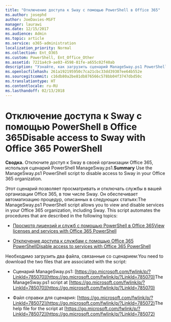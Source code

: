 ```yaml
---
title: "Отключение доступа к Sway с помощью PowerShell в Office 365"
ms.author: josephd
author: JoeDavies-MSFT
manager: laurawi
ms.date: 12/15/2017
ms.audience: Admin
ms.topic: article
ms.service: o365-administration
localization_priority: Normal
ms.collection: Ent_O365
ms.custom: PowerShell, Ent_Office_Other
ms.assetid: 7221a4c9-ae03-4598-81fe-a655c02f40ab
description: "Узнайте, как загрузить сценарий ManageSway.ps1 PowerShell, который позволяет запретить доступ к Sway в вашей организации Office 365:."
ms.openlocfilehash: 261a192195950c7ca21cbc33dd39307ee64b552e
ms.sourcegitcommit: c16db80a2be81db876566c578bb04f3747dbd50c
ms.translationtype: HT
ms.contentlocale: ru-RU
ms.lasthandoff: 02/13/2018
---
```

# <a name="disable-access-to-sway-with-office-365-powershell"></a><span data-ttu-id="619bb-103">Отключение доступа к Sway с помощью PowerShell в Office 365</span><span class="sxs-lookup"><span data-stu-id="619bb-103">Disable access to Sway with Office 365 PowerShell</span></span>

<span data-ttu-id="619bb-104">**Сводка.** Отключите доступ к Sway в своей организации Office 365, используя сценарий PowerShell ManageSway.ps1.</span><span class="sxs-lookup"><span data-stu-id="619bb-104">**Summary** Use the ManageSway.ps1 PowerShell script to disable access to Sway in your Office 365 organization.</span></span>
  
<span data-ttu-id="619bb-p101">Этот сценарий позволяет просматривать и отключать службы в вашей организации Office 365, в том числе Sway. Он обеспечивает автоматизацию процедур, описанных в следующих статьях:</span><span class="sxs-lookup"><span data-stu-id="619bb-p101">The ManageSway.ps1 PowerShell script allows you to view and disable services in your Office 365 organization, including Sway. This script automates the procedures that are described in the following topics:</span></span>
  
- [<span data-ttu-id="619bb-107">Просмотр лицензий и служб с помощью PowerShell в Office 365</span><span class="sxs-lookup"><span data-stu-id="619bb-107">View licenses and services with Office 365 PowerShell</span></span>](view-licenses-and-services-with-office-365-powershell.md)
    
- [<span data-ttu-id="619bb-108">Отключение доступа к службам с помощью Office 365 PowerShell</span><span class="sxs-lookup"><span data-stu-id="619bb-108">Disable access to services with Office 365 PowerShell</span></span>](disable-access-to-services-with-office-365-powershell.md)
    
<span data-ttu-id="619bb-109">Необходимо загрузить два файла, связанные со сценарием:</span><span class="sxs-lookup"><span data-stu-id="619bb-109">You need to download the two files that are associated with the script:</span></span>
  
- <span data-ttu-id="619bb-110">Сценарий ManageSway.ps1: [https://go.microsoft.com/fwlink/p/?LinkId=785070](https://go.microsoft.com/fwlink/p/?LinkId=785070)</span><span class="sxs-lookup"><span data-stu-id="619bb-110">The ManageSway.ps1 script at [https://go.microsoft.com/fwlink/p/?LinkId=785070](https://go.microsoft.com/fwlink/p/?LinkId=785070)</span></span>
    
- <span data-ttu-id="619bb-111">Файл справки для сценария: [https://go.microsoft.com/fwlink/p/?LinkId=785072](https://go.microsoft.com/fwlink/p/?LinkId=785072)</span><span class="sxs-lookup"><span data-stu-id="619bb-111">The help file for the script at [https://go.microsoft.com/fwlink/p/?LinkId=785072](https://go.microsoft.com/fwlink/p/?LinkId=785072)</span></span>
    


